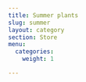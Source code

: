 ```yaml
---
title: Summer plants
slug: summer
layout: category
section: Store
menu:
  categories:
    weight: 1

---
```

